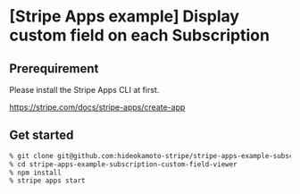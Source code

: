 # [Stripe Apps example] Display custom field on each Subscription

## Prerequirement

Please install the Stripe Apps CLI at first.

https://stripe.com/docs/stripe-apps/create-app

## Get started

```bash
% git clone git@github.com:hideokamoto-stripe/stripe-apps-example-subscription-custom-field-viewer.git
% cd stripe-apps-example-subscription-custom-field-viewer
% npm install
% stripe apps start
```